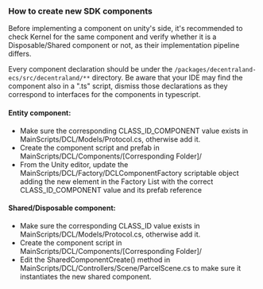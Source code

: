 ### How to create new SDK components

Before implementing a component on unity's side, it's recommended to check Kernel for the same component and verify whether it is a Disposable/Shared component or not, as their implementation pipeline differs.

Every component declaration should be under the `/packages/decentraland-ecs/src/decentraland/**` directory. Be aware that your IDE may find the component also in a ".ts" script, dismiss those declarations as they correspond to interfaces for the components in typescript.

#### Entity component:

- Make sure the corresponding CLASS_ID_COMPONENT value exists in MainScripts/DCL/Models/Protocol.cs, otherwise add it.
- Create the component script and prefab in MainScripts/DCL/Components/[Corresponding Folder]/
- From the Unity editor, update the MainScripts/DCL/Factory/DCLComponentFactory scriptable object adding the new element in the Factory List with the correct CLASS_ID_COMPONENT value and its prefab reference

#### Shared/Disposable component:

- Make sure the corresponding CLASS_ID value exists in MainScripts/DCL/Models/Protocol.cs, otherwise add it.
- Create the component script in MainScripts/DCL/Components/[Corresponding Folder]/
- Edit the SharedComponentCreate() method in MainScripts/DCL/Controllers/Scene/ParcelScene.cs to make sure it instantiates the new shared component.